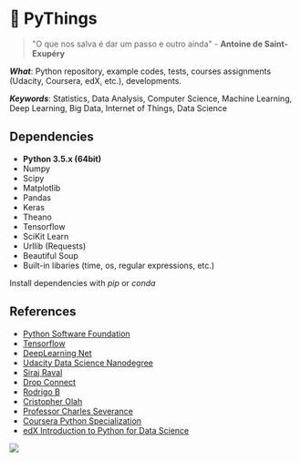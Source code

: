 🐍 PyThings
===========================

> "O que nos salva é dar um passo e outro ainda" - **Antoine de Saint-Exupéry**

***What***: Python repository, example codes, tests, courses assignments (Udacity, Coursera, edX, etc.), developments.

***Keywords***: Statistics, Data Analysis, Computer Science, Machine Learning, Deep Learning, Big Data, Internet of Things, Data Science

## Dependencies
- **Python 3.5.x (64bit)**
- Numpy
- Scipy
- Matplotlib
- Pandas
- Keras
- Theano
- Tensorflow
- SciKit Learn
- Urllib (Requests)
- Beautiful Soup
- Built-in libaries (time, os, regular expressions, etc.)

Install dependencies with *pip* or *conda*

## References
- [Python Software Foundation](https://www.python.org)
- [Tensorflow](http://tensorflow.org)
- [DeepLearning Net](http://deeplearning.net)
- [Udacity Data Science Nanodegree](https://classroom.udacity.com/courses/ud1101)
- [Siraj Raval](www.youtube.com/c/sirajology)
- [Drop Connect](http://cs.nyu.edu/~wanli/dropc/)
- [Rodrigo B](http://rodrigob.github.io/are_we_there_yet/build/classification_datasets_results.html)
- [Cristopher Olah](http://colah.github.io/)
- [Professor Charles Severance](http://dr-chuck.com/)
- [Coursera Python Specialization](https://www.coursera.org/specializations/python)
- [edX Introduction to Python for Data Science](https://www.edx.org/course/introduction-python-data-science-microsoft-dat208x-6)

![](https://upload.wikimedia.org/wikipedia/commons/thumb/f/f8/Python_logo_and_wordmark.svg/2000px-Python_logo_and_wordmark.svg.png)
